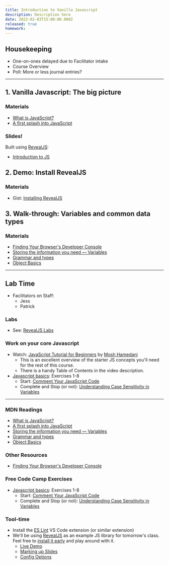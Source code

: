 ```yaml
---
title: Introduction to Vanilla Javascript
description: Description here
date: 2022-02-03T15:00:00.000Z
released: true
homework: 
---
```


## Housekeeping
- One-on-ones delayed due to Facilitator intake
- Course Overview
- Poll: More or less journal entries?

---

## 1. Vanilla Javascript: The big picture
### Materials
- [What is JavaScript?](https://developer.mozilla.org/en-US/docs/Learn/JavaScript/First_steps/What_is_JavaScript)
- [A first splash into JavaScript](https://developer.mozilla.org/en-US/docs/Learn/JavaScript/First_steps/A_first_splash)

### Slides!
Built using [RevealJS](https://revealjs.com/):
- [Introduction to JS](https://sait-wbdv.github.io/slides/w22/cpnt262/js-introduction.html)

## 2. Demo: Install RevealJS
### Materials
- Gist: [Installing RevealJS](https://gist.github.com/acidtone/5ade98e682f62f8fafd34d24dca03066)

## 3. Walk-through: Variables and common data types
### Materials
- [Finding Your Browser's Developer Console](https://balsamiq.com/support/faqs/browserconsole/)
- [Storing the information you need — Variables](https://developer.mozilla.org/en-US/docs/Learn/JavaScript/First_steps/Variables)
- [Grammar and types](https://developer.mozilla.org/en-US/docs/Web/JavaScript/Guide/Grammar_and_types)
- [Object Basics](https://developer.mozilla.org/en-US/docs/Learn/JavaScript/Objects/Basics)

---

## Lab Time
- Facilitators on Staff:
    - Jess
    - Patrick

### Labs
- See: [RevealJS Labs](https://gist.github.com/acidtone/5ade98e682f62f8fafd34d24dca03066#labs)

### Work on your core Javascript
- Watch: [JavaScript Tutorial for Beginners](https://youtu.be/W6NZfCO5SIk) by [Mosh Hamedani](https://codewithmosh.com/)
    - This is an excellent overview of the starter JS concepts you'll need for the rest of this course.
    - There is a handy Table of Contents in the video description. 
- [Javascript basics](https://www.freecodecamp.org/learn/javascript-algorithms-and-data-structures/#basic-javascript): Exercises 1-8
    - Start: [Comment Your JavaScript Code](https://www.freecodecamp.org/learn/javascript-algorithms-and-data-structures/basic-javascript/comment-your-javascript-code)
    - Complete and Stop (or not): [Understanding Case Sensitivity in Variables](https://www.freecodecamp.org/learn/javascript-algorithms-and-data-structures/basic-javascript/understanding-case-sensitivity-in-variables)


---
<home-work :home-work="homework">

### MDN Readings
- [What is JavaScript?](https://developer.mozilla.org/en-US/docs/Learn/JavaScript/First_steps/What_is_JavaScript)
- [A first splash into JavaScript](https://developer.mozilla.org/en-US/docs/Learn/JavaScript/First_steps/A_first_splash)
- [Storing the information you need — Variables](https://developer.mozilla.org/en-US/docs/Learn/JavaScript/First_steps/Variables)
- [Grammar and types](https://developer.mozilla.org/en-US/docs/Web/JavaScript/Guide/Grammar_and_types)
- [Object Basics](https://developer.mozilla.org/en-US/docs/Learn/JavaScript/Objects/Basics)

### Other Resources
- [Finding Your Browser's Developer Console](https://balsamiq.com/support/faqs/browserconsole/)

### Free Code Camp Exercises
- [Javascript basics](https://www.freecodecamp.org/learn/javascript-algorithms-and-data-structures/#basic-javascript): Exercises 1-8
    - Start: [Comment Your JavaScript Code](https://www.freecodecamp.org/learn/javascript-algorithms-and-data-structures/basic-javascript/comment-your-javascript-code)
    - Complete and Stop (or not): [Understanding Case Sensitivity in Variables](https://www.freecodecamp.org/learn/javascript-algorithms-and-data-structures/basic-javascript/understanding-case-sensitivity-in-variables)

### Tool-time
- Install the [ES Lint](https://marketplace.visualstudio.com/items?itemName=dbaeumer.vscode-eslint) VS Code extension (or similar extension)
- We'll be using [RevealJS](https://revealjs.com/) as an example JS library for tomorrow's class. Feel free to [install it early](https://revealjs.com/installation/) and play around with it.
    - [Live Demo](https://revealjs.com/demo/)
    - [Marking up Slides](https://revealjs.com/markup/)
    - [Config Options](https://revealjs.com/config/)


</home-work>
